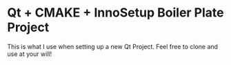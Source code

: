 # Qt + CMAKE + InnoSetup Boiler Plate Project

This is what I use when setting up a new Qt Project. Feel free to clone and use at your will!
